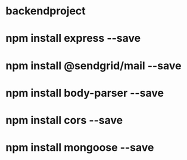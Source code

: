# backendproject

# npm install express --save
# npm install @sendgrid/mail --save
# npm install body-parser --save
# npm install cors --save
# npm install mongoose --save
